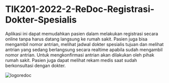 # TIK201-2022-2-ReDoc-Registrasi-Dokter-Spesialis

Aplikasi ini dapat memudahkan pasien dalam melakukan registrasi secara online tanpa harus datang langsung ke rumah sakit.
Pasien juga bisa mengambil nomor antrian, melihat jadwal dokter spesialis tujuan dan melihat antrian yang sedang berlangsung secara realtime apabila sudah mengambil nomor antrian. Untuk mengkonfirmasi antrian akan dilakukan oleh pihak rumah sakit. Pasien juga dapat melihat rekam medis saat sudah berkonsultasi dengan dokter.

![logoredoc](https://user-images.githubusercontent.com/72331775/165023612-60368b79-6cc5-40c1-a7ab-91df6ca12df1.png)
